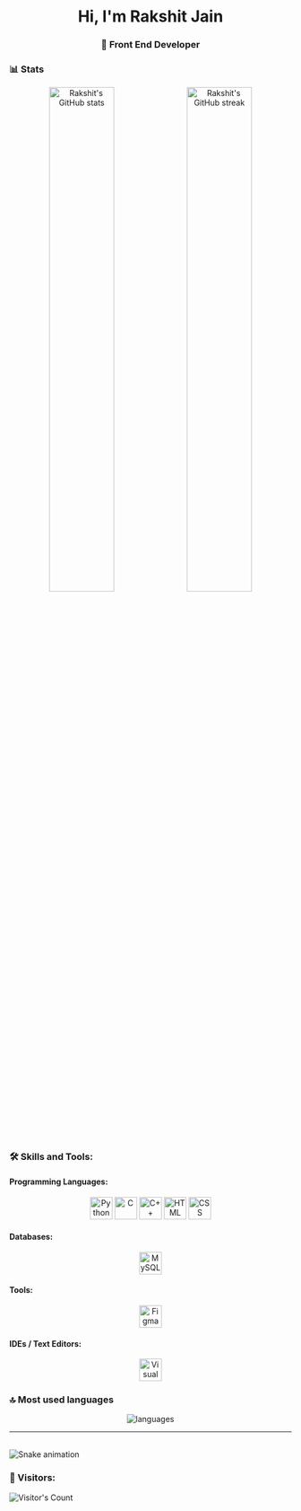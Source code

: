 <h1 align="center">Hi, I'm Rakshit Jain</h1>
<h3 align="center">🚀 Front End Developer </h3>

### 📊 Stats
<div align="center">
<img src="https://github-readme-stats.vercel.app/api?username=jainrakshit24&show_icons=true&theme=radical&hide_broder=true" alt="Rakshit's GitHub stats" width="48%" >
<img src="https://github-readme-streak-stats.herokuapp.com/?user=jainrakshit24&theme=github_dark&hide_border=true" alt="Rakshit's GitHub streak" width="48%" >
</div>

### 🛠️ Skills and Tools:

#### Programming Languages:

<div align="center"> 
<img src="https://upload.wikimedia.org/wikipedia/commons/c/c3/Python-logo-notext.svg" alt="Python" height="40">
<img src="https://upload.wikimedia.org/wikipedia/commons/1/19/C_Logo.png" alt="C" height="40">
<img src="https://upload.wikimedia.org/wikipedia/commons/1/18/ISO_C%2B%2B_Logo.svg" alt="C++" height="40">
<img src="https://upload.wikimedia.org/wikipedia/commons/6/61/HTML5_logo_and_wordmark.svg" alt="HTML" height="40">
<img src="https://upload.wikimedia.org/wikipedia/commons/d/d5/CSS3_logo_and_wordmark.svg" alt="CSS" height="40">

</div>  
  
#### Databases:

<div align="center">
<img src="https://profilinator.rishav.dev/skills-assets/mysql-original-wordmark.svg" alt="MySQL" height="40">
</div>

#### Tools:

<div align="center">
<img src="https://upload.wikimedia.org/wikipedia/commons/3/33/Figma-logo.svg" alt="Figma" height="40">  
</div>

#### IDEs / Text Editors:

<div align="center">
<img src="https://upload.wikimedia.org/wikipedia/commons/thumb/9/9a/Visual_Studio_Code_1.35_icon.svg/2048px-Visual_Studio_Code_1.35_icon.svg.png" alt="Visual Studio Code" height="40">  
</div>
  

### 🔝 Most used languages
<div align="center">
<img alt="languages" src="https://github-readme-stats.vercel.app/api/top-langs/?username=jainrakshit24&theme=github_dark&hide_border=true&layout=compact" />
</div>

---
<br clear="both">

<img src="https://raw.githubusercontent.com/jainrakshit24/jainrakshit24/output/snake.svg" alt="Snake animation" />

###

### 👥 Visitors:

![Visitor's Count](https://profile-counter.glitch.me/jainrakshit24/count.svg)
